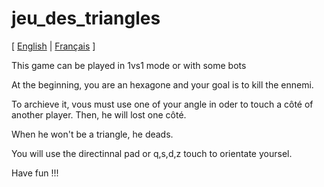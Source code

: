 # jeu_des_triangles

[ [English](README.md) | [Français](README.fr.md)  ]

This game can be played in 1vs1 mode or with some bots

At the beginning, you are an hexagone and your goal is to kill the ennemi.

To archieve it, vous must use one of your angle in oder to touch a côté of another player. Then, he will lost one côté.

When he won't be a triangle, he deads.

You will use the directinnal pad or q,s,d,z touch to orientate yoursel.

Have fun !!!
